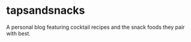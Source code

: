 # tapsandsnacks
A personal blog featuring cocktail recipes and the snack foods they pair with best. 
